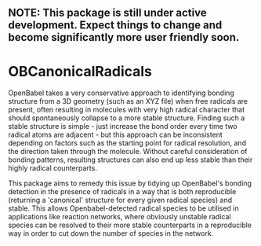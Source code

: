 ## NOTE: This package is still under active development. Expect things to change and become significantly more user friendly soon.

# OBCanonicalRadicals

OpenBabel takes a very conservative approach to identifying bonding structure from a 3D geometry (such as an XYZ file) when free radicals are present, often resulting in molecules with very high radical character that should spontaneously collapse to a more stable structure. Finding such a stable structure is simple - just increase the bond order every time two radical atoms are adjacent - but this approach can be inconsistent depending on factors such as the starting point for radical resolution, and the direction taken through the molecule. Without careful consideration of bonding patterns, resulting structures can also end up less stable than their highly radical counterparts.

This package aims to remedy this issue by tidying up OpenBabel's bonding detection in the presence of radicals in a way that is both reproducible (returning a 'canonical' structure for every given radical species) and stable. This allows Openbabel-detected radical species to be utilised in applications like reaction networks, where obviously unstable radical species can be resolved to their more stable counterparts in a reproducible way in order to cut down the number of species in the network.